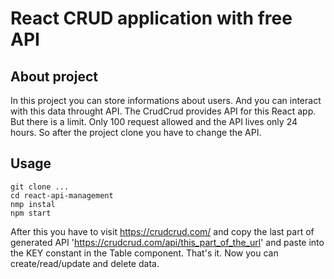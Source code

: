 # React CRUD application with free API

## About project
In this project you can store informations about users. And you can interact with this data throught API. The CrudCrud provides API for this React app. But there is a limit. Only 100 request allowed and the API lives only 24 hours. So after the project clone you have to change the API.
## Usage 
```
git clone ...
cd react-api-management
nmp instal
npm start
```
After this you have to visit https://crudcrud.com/ and copy the last part of generated API 'https://crudcrud.com/api/this_part_of_the_url' and paste into the KEY constant in the Table component. That's it. Now you can create/read/update and delete data.
